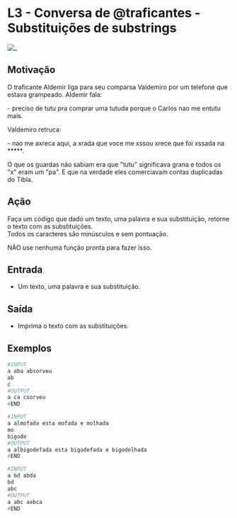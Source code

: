 # L3 - Conversa de @traficantes - Substituições de substrings

![_](cover.jpg)

## Motivação

O traficante Aldemir liga para seu comparsa Valdemiro por um telefone que estava grampeado. Aldemir fala:

\- preciso de tutu pra comprar uma tutuda porque o Carlos nao me entutu mais.  

Valdemiro retruca:  

\- nao me axreca aqui, a xrada que voce me xssou  xrece que foi xssada na \*\*\*\*\*.

O que os guardas não sabiam era que "tutu" significava grana e  todos os "x" eram um "pa". E que na verdade eles comerciavam contas duplicadas do Tíbia.

## Ação

Faça um código que dado um texto, uma palavra e sua substituição, retorne o texto com as substituições.  
Todos os caracteres são minúsculos e sem pontuação.

NÃO use nenhuma função pronta para fazer isso.

## Entrada

* Um texto, uma palavra e sua substituição.  

## Saída

* Imprima o texto com as substituições.  

## Exemplos

``` py
#INPUT
a aba absorveu
ab
c
#OUTPUT
a ca csorveu
#END

#INPUT
a almofada esta mofada e molhada
mo
bigode
#OUTPUT
a albigodefada esta bigodefada e bigodelhada
#END

#INPUT
a bd abda
bd
abc
#OUTPUT
a abc aabca
#END
```
